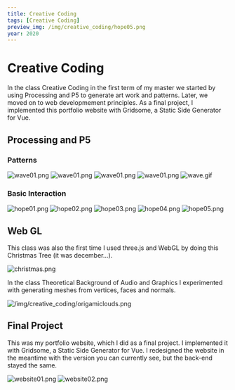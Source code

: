 ```yaml
---
title: Creative Coding
tags: [Creative Coding]
preview_img: /img/creative_coding/hope05.png
year: 2020
---
```


# Creative Coding

In the class Creative Coding in the first term of my master we started by using Processing and P5 to generate art work and patterns. Later, we moved on to web developmement principles. As a final project, I implemented this portfolio website with Gridsome, a Static Side Generator for Vue.

## Processing and P5

### Patterns

![wave01.png](/img/creative_coding/wave01.png)
![wave01.png](/img/creative_coding/wave02.png)
![wave01.png](/img/creative_coding/wave03.png)
![wave01.png](/img/creative_coding/wave04.png)
![wave.gif](/img/creative_coding/wave.gif)

### Basic Interaction

![hope01.png](/img/creative_coding/hope01.png)
![hope02.png](/img/creative_coding/hope02.png)
![hope03.png](/img/creative_coding/hope03.png)
![hope04.png](/img/creative_coding/hope04.png)
![hope05.png](/img/creative_coding/hope05.png)

## Web GL

This class was also the first time I used three.js and WebGL by doing this Christmas Tree (it was december...). 

![christmas.png](/img/creative_coding/christmas.png)

In the class Theoretical Background of Audio and Graphics I experimented with generating meshes from vertices, faces and normals. 

![/img/creative_coding/origamiclouds.png](/img/creative_coding/origamiclouds.png)

## Final Project

This was my portfolio website, which I did as a final project. I implemented it with Gridsome, a Static Side Generator for Vue. I redesigned the website in the meantime with the version you can currently see, but the back-end stayed the same.

![website01.png](/img/creative_coding/website01.png)
![website02.png](/img/creative_coding/website02.png)